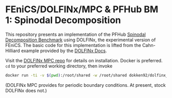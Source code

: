 # FEniCS/DOLFINx/MPC & PFHub BM 1: Spinodal Decomposition

This repository presents an implementation of the PFHub
[Spinodal Decomposition Benchmark](
https://pages.nist.gov/pfhub/benchmarks/benchmark1.ipynb/)
using DOLFINx, the experimental version of FEniCS.
The basic code for this implementation is lifted from the
Cahn-Hilliard example provided by the [DOLFINx Docs](
https://docs.fenicsproject.org/dolfinx/main/python/demos/cahn-hilliard/demo_cahn-hilliard.py.html).

Visit the [DOLFINx MPC repo](https://github.com/jorgensd/dolfinx_mpc)
for details on installation. Docker is preferred. `cd` to your preferred
working directory, then invoke

```bash
docker run -ti -v $(pwd):/root/shared -w /root/shared dokken92/dolfinx_mpc:0.1.0
```

(DOLFINx MPC provides for periodic boundary conditions. At present, stock
DOLFINx does not.)

